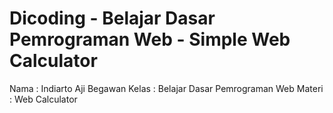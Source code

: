 # Dicoding - Belajar Dasar Pemrograman Web - Simple Web Calculator

Nama : Indiarto Aji Begawan
Kelas : Belajar Dasar Pemrograman Web
Materi : Web Calculator
